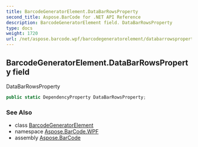 ```yaml
---
title: BarcodeGeneratorElement.DataBarRowsProperty
second_title: Aspose.BarCode for .NET API Reference
description: BarcodeGeneratorElement field. DataBarRowsProperty
type: docs
weight: 1720
url: /net/aspose.barcode.wpf/barcodegeneratorelement/databarrowsproperty/
---
```

## BarcodeGeneratorElement.DataBarRowsProperty field

DataBarRowsProperty

```csharp
public static DependencyProperty DataBarRowsProperty;
```

### See Also

* class [BarcodeGeneratorElement](../)
* namespace [Aspose.BarCode.WPF](../../barcodegeneratorelement/)
* assembly [Aspose.BarCode](../../../)


